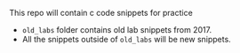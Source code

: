 This repo will contain c code snippets for practice
- `old_labs` folder contains old lab snippets from 2017.
- All the snippets outside of `old_labs` will be new snippets.
